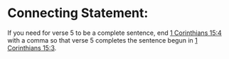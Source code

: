 # Connecting Statement:

If you need for verse 5 to be a complete sentence, end [1 Corinthians 15:4](../15/04.md) with a comma so that verse 5 completes the sentence begun in [1 Corinthians 15:3](../15/03.md).